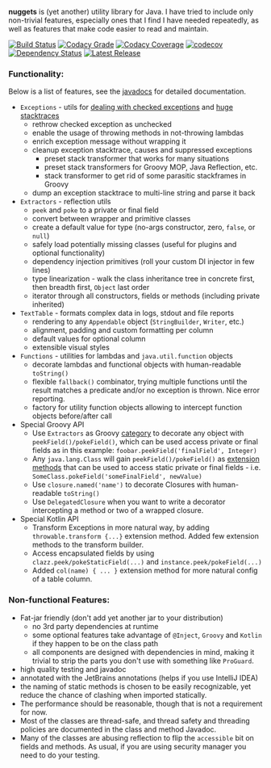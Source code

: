**nuggets** is (yet another) utility library for Java. I have tried to include 
only non-trivial features, especially ones that I find I have needed repeatedly,
as well as features that make code easier to read and maintain. 

[![Build Status](https://travis-ci.org/ddimtirov/nuggets.svg?branch=master)](https://travis-ci.org/ddimtirov/nuggets)
[![Codacy Grade](https://api.codacy.com/project/badge/Grade/0951cb36db314ff1bf69646402f4b988)](https://www.codacy.com/app/dimitar-dimitrov/nuggets?utm_source=github.com&amp;utm_medium=referral&amp;utm_content=ddimtirov/nuggets&amp;utm_campaign=Badge_Grade)
[![Codacy Coverage](https://api.codacy.com/project/badge/Coverage/0951cb36db314ff1bf69646402f4b988)](https://www.codacy.com/app/dimitar-dimitrov/nuggets?utm_source=github.com&amp;utm_medium=referral&amp;utm_content=ddimtirov/nuggets&amp;utm_campaign=Badge_Coverage)
[![codecov](https://codecov.io/gh/ddimtirov/nuggets/branch/master/graph/badge.svg)](https://codecov.io/gh/ddimtirov/nuggets) 
[![Dependency Status](https://www.versioneye.com/user/projects/57d2624987b0f6003c14ac1e/badge.svg?style=flat-square)](https://www.versioneye.com/user/projects/57d2624987b0f6003c14ac1e)
[ ![Latest Release](https://api.bintray.com/packages/ddimitrov/oss/nuggets/images/download.svg) ](https://bintray.com/ddimitrov/oss/nuggets/_latestVersion)
### Functionality:

Below is a list of features, see the [javadocs](https://ddimtirov.github.io/nuggets/javadoc/io/github/ddimitrov/nuggets/package-summary.html) for detailed documentation. 
<!-- browse the sources at [sourcegraph](https://sourcegraph.com/github.com/ddimtirov/nuggets@master). -->

- `Exceptions` - utils for [dealing with checked exceptions](https://kotlinlang.org/docs/reference/exceptions.html#checked-exceptions)
  and [huge stacktraces](https://dzone.com/articles/filtering-stack-trace-hell)
  - rethrow checked exception as unchecked
  - enable the usage of throwing methods in not-throwing lambdas
  - enrich exception message without wrapping it
  - cleanup exception stacktrace, causes and suppressed exceptions
    - preset stack transformer that works for many situations
    - preset stack transformers for Groovy MOP, Java Reflection, etc.
    - stack transformer to get rid of some parasitic stackframes in Groovy
  - dump an exception stacktrace to multi-line string and parse it back 
- `Extractors` - reflection utils  
  - `peek` and `poke` to a private or final field  
  - convert between wrapper and primitive classes
  - create a default value for type (no-args constructor, zero, `false`, or `null`)
  - safely load potentially missing classes (useful for plugins and optional functionality)
  - dependency injection primitives (roll your custom DI injector in few lines)
  - type linearization - walk the class inheritance tree in concrete first, then breadth 
    first, `Object` last order
  - iterator through all constructors, fields or methods (including private inherited)
- `TextTable` - formats complex data in logs, stdout and file reports
  - rendering to any `Appendable` object (`StringBuilder`, `Writer`, etc.)
  - alignment, padding and custom formatting per column
  - default values for optional column
  - extensible visual styles
- `Functions` - utilities for lambdas and `java.util.function` objects
  - decorate lambdas and functional objects with human-readable `toString()`
  - flexible `fallback()` combinator, trying multiple functions until the 
    result matches a predicate and/or no exception is thrown. Nice error 
    reporting.
  - factory for utility function objects allowing to intercept function 
    objects before/after call
- Special Groovy API  
  - Use `Extractors` as Groovy [category](http://groovy-lang.org/metaprogramming.html#categories) 
    to decorate any object with `peekField()/pokeField()`, which can be used access private or 
    final fields as in this example: `foobar.peekField('finalField', Integer)`
  - Any `java.lang.Class` will gain `peekField()/pokeField()` as 
    [extension methods](http://groovy-lang.org/metaprogramming.html#_extension_modules)
    that can be used to access static private or final fields - i.e. 
    `SomeClass.pokeField('someFinalField', newValue)`
  - Use `closure.named('name')` to decorate Closures with human-readable `toString()`
  - Use `DelegatedClosure` when you want to write a decorator intercepting a 
    method or two of a wrapped closure.
- Special Kotlin API
  - Transform Exceptions in more natural way, by adding `throwable.transform {...}`
    extension method. Added few extension methods to the transform builder.
  - Access encapsulated fields by using `clazz.peek/pokeStaticField(...)` 
    and `instance.peek/pokeField(...)`
  - Added `col(name) { ... }` extension method for more natural config 
    of a table column.    
    
### Non-functional Features:
- Fat-jar friendly (don't add yet another jar to your distribution)
  - no 3rd party dependencies at runtime 
  - some optional features take advantage of `@Inject`, `Groovy` and `Kotlin` 
    if they happen to be on the class path
  - all components are designed with dependencies in mind, making it trivial 
    to strip the parts you don't use with something like `ProGuard`. 
- high quality testing and javadoc
- annotated with the JetBrains annotations (helps if you use IntelliJ IDEA)
- the naming of static methods is chosen to be easily recognizable, 
  yet reduce the chance of clashing when imported statically.
- The performance should be reasonable, though that is not a requirement for now.
- Most of the classes are thread-safe, and thread safety and threading policies are
  documented in the class and method Javadoc.
- Many of the classes are abusing reflection to flip the `accessible` bit on fields 
  and methods. As usual, if you are using security manager you need to do your testing.
